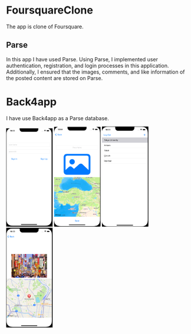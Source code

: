# FoursquareClone

The app is clone of Foursquare. 

## Parse

In this app I have used Parse. Using Parse, I implemented user authentication, registration, and login processes in this application. 
Additionally, I ensured that the images, comments, and like information of the posted content are stored on Parse.

# Back4app

I have use Back4app as a Parse database.

<img src="Foursquare/Foursquare/signin.png" width=25% height=25%)>

<img src="Foursquare/Foursquare/add.png" width=25% height=25%)>

<img src="Foursquare/Foursquare/tableview.png" width=25% height=25%)>

<img src="Foursquare/Foursquare/tokyo.png" width=25% height=25%)>
